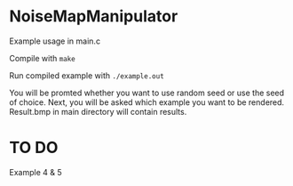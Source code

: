 # NoiseMapManipulator

Example usage in main.c

Compile with ```make``` <br>

Run compiled example with ```./example.out``` <br>

You will be promted whether you want to use random seed or use the seed of choice.
Next, you will be asked which example you want to be rendered.
Result.bmp in main directory will contain results.

# TO DO <br>
Example 4 & 5<br>
